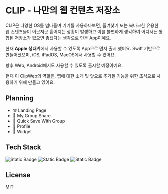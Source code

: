 # CLIP - 나만의 웹 컨텐츠 저장소

CLIP은 다양한 OS를 넘나들며 기기를 사용하다보면, 즐겨찾기 또는 북마크한 유용한 웹 컨텐츠들이 이곳저곳 흩어지는 상황이 발생하고 이를 불편하게 생각하여 어디서든 통합된 저장소가 있으면 좋겠다는 생각으로 만든 App이예요.

현재 **Apple 생태계**에서 사용할 수 있도록 App으로 먼저 출시 했어요.
Swift 기반으로 만들어졌으며, iOS, iPadOS, MacOS에서 사용할 수 있어요.

향후 Web, Android에서도 사용할 수 있도록 출시할 예정이예요.

현재 이 ClipWeb의 역할은, 앱에 대한 소개 및 앞으로 추가될 기능을 위한 초석으로 사용하기 위해 만들고 있어요.

## Planning

- ⚒️ Landing Page
- 💭 My Group Share
- 💭 Quick Save With Group
- 💭 Profile
- 💭 Widget

## Tech Stack

<div>
<img alt="Static Badge" src="https://img.shields.io/badge/Nextjs-%23000000?style=flat&logo=next.js&logoColor=white">
<img alt="Static Badge" src="https://img.shields.io/badge/Swift-%23F05138?style=flat&logo=swift&logoColor=white">
<img alt="Static Badge" src="https://img.shields.io/badge/Supabase-%233FCF8E?style=flat&logo=supabase&logoColor=white">
</div>

## License

MIT
